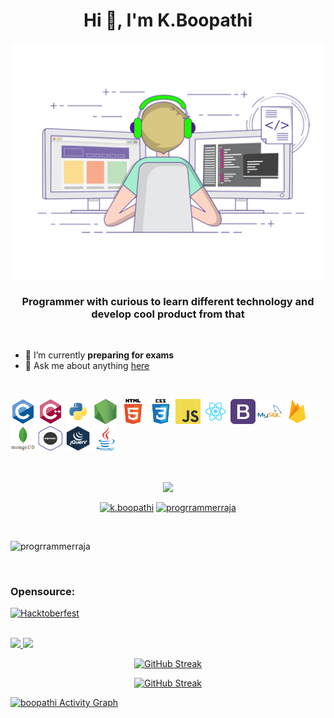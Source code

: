 <!--
**programmerraja/programmerraja** is a ✨ _special_ ✨ repository because its `README.md` (this file) appears on your GitHub profile.

Here are some ideas to get you started:

- 🔭 I’m currently working on ...
- 🌱 I’m currently learning ...
- 👯 I’m looking to collaborate on ...
- 🤔 I’m looking for help with ...
- 💬 Ask me about ...
- 📫 How to reach me: ...
- 😄 Pronouns: ...
- ⚡ Fun fact: ...
- 🔭 I’m currently working on <br>
-->
<h1 align="center">Hi 👋, I'm K.Boopathi</h1>
<div align="center">
    <img src="./img/hero.gif" alt="Coder GIF" width="" height="">
 </div>

<h3 align="center">Programmer with curious to learn different technology and develop cool product from that</h3>
<br>

- 🌱 I’m currently **preparing for exams** 
- 💬 Ask me about anything [here](https://github.com/programmerraja/programmerraja/issues)

<br>

<p align="left">
  
  <img src="./img/c.svg" alt="c" width="40" height="40"/>
  <img src="./img/c++.svg" alt="cplusplus" width="40" height="40"/>
  <img src="./img/python.png" alt="python" width="40" height="40"/>
  <img src="./img/nodejs.png" alt="node" width="40" height="40"/> 
  <img src="./img/html.png" alt="html5" width="40" height="40"/>
  <img src="./img/css.png" alt="css3" width="40" height="40"/> 
  <img src="./img/javascript.png" alt="javascript" width="40" height="40"/> 
  <img src="./img/react.png" alt="react" width="40" height="40"/>
  <img src="./img/bootstrap.png" alt="bootstrap" width="40" height="40"/>
  <img src="./img/mysql.svg" alt="mysql" width="40" height="40"/> 
  <img src="./img/firebase.png" alt="firebase" width="40" height="40"/>
  <img src="./img/mongodb.svg" alt="mongodb" width="40" height="40"/> 
  <img src="./img/expressjs.png" alt="expressjs" width="40" height="40"/> 
  <img src="./img/jquery.png" alt="jquery" width="40" height="40"/>
  <img src="./img/java.svg" alt="java" width="40" height="40"/> 
</p>
<br>
<p align = "center"><img align="center" src="https://github.com/rajput2107/rajput2107/blob/master/Assets/Handshake.gif" height="33px" /></p>
<p align="center">
<a href="https://www.linkedin.com/in/k-boopathi-5b475a169/" target="blank"><img align="center" src="https://cdn.jsdelivr.net/npm/simple-icons@3.0.1/icons/linkedin.svg" alt="k.boopathi" height="30" width="30" /></a>
<a href="https://www.youtube.com/channel/UC2oJSUOdsZh3ih_jLYNfu1w" target="blank"><img align="center" src="https://cdn.jsdelivr.net/npm/simple-icons@3.0.1/icons/youtube.svg" alt="progrrammerraja" height="30" width="30" /></a>
</p>
<br>
<p align="left"> <img src="https://komarev.com/ghpvc/?username=progrrammerraja" alt="progrrammerraja" /> </p>
<br>

### Opensource:

[![Hacktoberfest](https://img.shields.io/badge/Hacktoberfest2020-firstcontribution-blueviolet)](https://hacktoberfest.digitalocean.com/profile)
<br>
<br>
<!-- [![programmer raja github stats](https://github-readme-stats.vercel.app/api?username=programmerraja&show_icons=true&theme=radical)](https://github.com/programmerraja/github-readme-stats&show_icons=true&theme=radical) -->


<!-- <a href="https://github.com/programmerraja/github-readme-stats">
  <img align="center" src="https://github-readme-stats.vercel.app/api/top-langs/?username=programmerraja&layout=compact&theme=radical" />
</a> -->
<a href="https://github.com/programmerraja">
    <img src="https://github-readme-stats.vercel.app/api?username=programmerraja&count_private=true&show_icons=true&theme=chartreuse-dark&hide_border=true" width="51%" />
</a>
<a href="https://github.com/programmerraja">
  <img src="https://github-readme-stats.vercel.app/api/top-langs/?username=programmerraja&theme=chartreuse-dark&layout=compact&hide_border=true" width="43%" />
</a>


<div align="center">

[![GitHub Streak](https://github-readme-streak-stats.herokuapp.com?user=programmerraja&theme=chartreuse-dark&hide_border=true)](https://git.io/streak-stats)
    
</div>

<div align="center">

[![GitHub Streak](https://github-profile-trophy.vercel.app/?username=programmerraja&margin-w=15&theme=darkhub&no-frame=true&no-bg=true)](https://github.com/programmerraja)

</div>



<!-- https://github.com/programmerraja/github-readme-activity-graph -->
<a href="https://github.com/programmerraja/github-readme-activity-graph"><img alt="boopathi Activity Graph" src="https://activity-graph.herokuapp.com/graph?username=programmerraja&bg_color=1F222E&color=F8D866&line=de3187&point=5a9bdb&hide_border=true"/></a>
